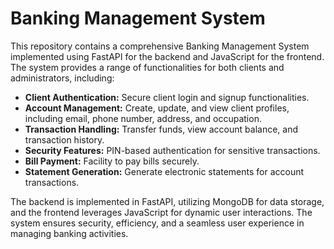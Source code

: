 # Banking Management System

This repository contains a comprehensive Banking Management System implemented using FastAPI for the backend and JavaScript for the frontend. The system provides a range of functionalities for both clients and administrators, including:

- **Client Authentication:** Secure client login and signup functionalities.
- **Account Management:** Create, update, and view client profiles, including email, phone number, address, and occupation.
- **Transaction Handling:** Transfer funds, view account balance, and transaction history.
- **Security Features:** PIN-based authentication for sensitive transactions.
- **Bill Payment:** Facility to pay bills securely.
- **Statement Generation:** Generate electronic statements for account transactions.

The backend is implemented in FastAPI, utilizing MongoDB for data storage, and the frontend leverages JavaScript for dynamic user interactions. The system ensures security, efficiency, and a seamless user experience in managing banking activities.
